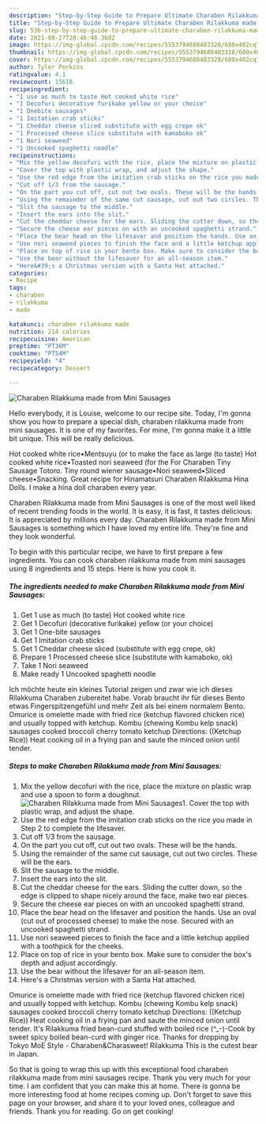 ```yaml
---
description: "Step-by-Step Guide to Prepare Ultimate Charaben Rilakkuma made from Mini Sausages"
title: "Step-by-Step Guide to Prepare Ultimate Charaben Rilakkuma made from Mini Sausages"
slug: 536-step-by-step-guide-to-prepare-ultimate-charaben-rilakkuma-made-from-mini-sausages
date: 2021-08-27T20:46:48.368Z
image: https://img-global.cpcdn.com/recipes/5553794688483328/680x482cq70/charaben-rilakkuma-made-from-mini-sausages-recipe-main-photo.jpg
thumbnail: https://img-global.cpcdn.com/recipes/5553794688483328/680x482cq70/charaben-rilakkuma-made-from-mini-sausages-recipe-main-photo.jpg
cover: https://img-global.cpcdn.com/recipes/5553794688483328/680x482cq70/charaben-rilakkuma-made-from-mini-sausages-recipe-main-photo.jpg
author: Tyler Perkins
ratingvalue: 4.1
reviewcount: 15618
recipeingredient:
- "1 use as much to taste Hot cooked white rice"
- "1 Decofuri decorative furikake yellow or your choice"
- "1 Onebite sausages"
- "1 Imitation crab sticks"
- "1 Cheddar cheese sliced substitute with egg crepe ok"
- "1 Processed cheese slice substitute with kamaboko ok"
- "1 Nori seaweed"
- "1 Uncooked spaghetti noodle"
recipeinstructions:
- "Mix the yellow decofuri with the rice, place the mixture on plastic wrap and use a spoon to form a doughnut."
- "Cover the top with plastic wrap, and adjust the shape."
- "Use the red edge from the imitation crab sticks on the rice you made in Step 2 to complete the lifesaver."
- "Cut off 1/3 from the sausage."
- "On the part you cut off, cut out two ovals. These will be the hands."
- "Using the remainder of the same cut sausage, cut out two circles. These will be the ears."
- "Slit the sausage to the middle."
- "Insert the ears into the slit."
- "Cut the cheddar cheese for the ears. Sliding the cutter down, so the edge is clipped to shape nicely around the face, make two ear pieces."
- "Secure the cheese ear pieces on with an uncooked spaghetti strand."
- "Place the bear head on the lifesaver and position the hands. Use an oval (cut out of processed cheese) to make the nose. Secured with an uncooked spaghetti strand."
- "Use nori seaweed pieces to finish the face and a little ketchup applied with a toothpick for the cheeks."
- "Place on top of rice in your bento box. Make sure to consider the box&#39;s depth and adjust accordingly."
- "Use the bear without the lifesaver for an all-season item."
- "Here&#39;s a Christmas version with a Santa Hat attached."
categories:
- Recipe
tags:
- charaben
- rilakkuma
- made

katakunci: charaben rilakkuma made 
nutrition: 214 calories
recipecuisine: American
preptime: "PT36M"
cooktime: "PT54M"
recipeyield: "4"
recipecategory: Dessert

---
```



![Charaben Rilakkuma made from Mini Sausages](https://img-global.cpcdn.com/recipes/5553794688483328/680x482cq70/charaben-rilakkuma-made-from-mini-sausages-recipe-main-photo.jpg)

Hello everybody, it is Louise, welcome to our recipe site. Today, I'm gonna show you how to prepare a special dish, charaben rilakkuma made from mini sausages. It is one of my favorites. For mine, I'm gonna make it a little bit unique. This will be really delicious.

Hot cooked white rice•Mentsuyu (or to make the face as large (to taste) Hot cooked white rice•Toasted nori seaweed (for the For Charaben Tiny Sausage Totoro. Tiny round wiener sausage•Nori seaweed•Sliced cheese•Snacking. Great recipe for Hinamatsuri Charaben Rilakkuma Hina Dolls. I make a hina doll charaben every year.

Charaben Rilakkuma made from Mini Sausages is one of the most well liked of recent trending foods in the world. It is easy, it is fast, it tastes delicious. It is appreciated by millions every day. Charaben Rilakkuma made from Mini Sausages is something which I have loved my entire life. They're fine and they look wonderful.


To begin with this particular recipe, we have to first prepare a few ingredients. You can cook charaben rilakkuma made from mini sausages using 8 ingredients and 15 steps. Here is how you cook it.

<!--inarticleads1-->

##### The ingredients needed to make Charaben Rilakkuma made from Mini Sausages:

1. Get 1 use as much (to taste) Hot cooked white rice
1. Get 1 Decofuri (decorative furikake) yellow (or your choice)
1. Get 1 One-bite sausages
1. Get 1 Imitation crab sticks
1. Get 1 Cheddar cheese sliced (substitute with egg crepe, ok)
1. Prepare 1 Processed cheese slice (substitute with kamaboko, ok)
1. Take 1 Nori seaweed
1. Make ready 1 Uncooked spaghetti noodle


Ich möchte heute ein kleines Tutorial zeigen und zwar wie ich dieses Rilakkuma Charaben zubereitet habe. Vorab braucht ihr für dieses Bento etwas Fingerspitzengefühl und mehr Zeit als bei einem normalem Bento. Omurice is omelette made with fried rice (ketchup flavored chicken rice) and usually topped with ketchup. Kombu (chewing Kombu kelp snack) sausages cooked broccoli cherry tomato ketchup Directions: ((Ketchup Rice)) Heat cooking oil in a frying pan and saute the minced onion until tender. 

<!--inarticleads2-->

##### Steps to make Charaben Rilakkuma made from Mini Sausages:

1. Mix the yellow decofuri with the rice, place the mixture on plastic wrap and use a spoon to form a doughnut.
<img src="https://img-global.cpcdn.com/steps/6298486464053248/160x128cq70/charaben-rilakkuma-made-from-mini-sausages-recipe-step-1-photo.jpg" alt="Charaben Rilakkuma made from Mini Sausages">1. Cover the top with plastic wrap, and adjust the shape.
1. Use the red edge from the imitation crab sticks on the rice you made in Step 2 to complete the lifesaver.
1. Cut off 1/3 from the sausage.
1. On the part you cut off, cut out two ovals. These will be the hands.
1. Using the remainder of the same cut sausage, cut out two circles. These will be the ears.
1. Slit the sausage to the middle.
1. Insert the ears into the slit.
1. Cut the cheddar cheese for the ears. Sliding the cutter down, so the edge is clipped to shape nicely around the face, make two ear pieces.
1. Secure the cheese ear pieces on with an uncooked spaghetti strand.
1. Place the bear head on the lifesaver and position the hands. Use an oval (cut out of processed cheese) to make the nose. Secured with an uncooked spaghetti strand.
1. Use nori seaweed pieces to finish the face and a little ketchup applied with a toothpick for the cheeks.
1. Place on top of rice in your bento box. Make sure to consider the box&#39;s depth and adjust accordingly.
1. Use the bear without the lifesaver for an all-season item.
1. Here&#39;s a Christmas version with a Santa Hat attached.


Omurice is omelette made with fried rice (ketchup flavored chicken rice) and usually topped with ketchup. Kombu (chewing Kombu kelp snack) sausages cooked broccoli cherry tomato ketchup Directions: ((Ketchup Rice)) Heat cooking oil in a frying pan and saute the minced onion until tender. It&#39;s Rilakkuma fried bean-curd stuffed with boiled rice (^_-)-Cook by sweet spicy boiled bean-curd with ginger rice. Thanks for dropping by Tokyo MoE Style - Charaben&amp;Charasweet! Rilakkuma This is the cutest bear in Japan. 

So that is going to wrap this up with this exceptional food charaben rilakkuma made from mini sausages recipe. Thank you very much for your time. I am confident that you can make this at home. There is gonna be more interesting food at home recipes coming up. Don't forget to save this page on your browser, and share it to your loved ones, colleague and friends. Thank you for reading. Go on get cooking!
